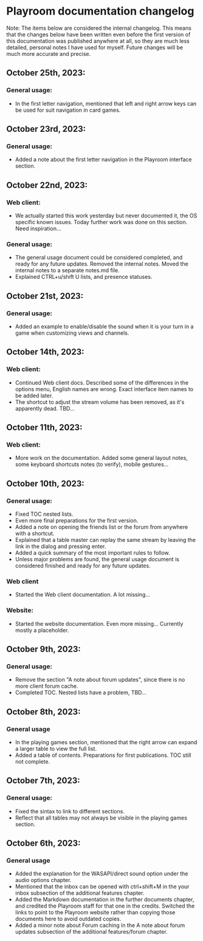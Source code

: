# Playroom documentation changelog
Note: The items below are considered the internal changelog. This means that the changes below have been written even before the first version of this documentation was published anywhere at all, so they are much less detailed, personal notes I have used for myself. Future changes will be much more accurate and precise.

## October 25th, 2023:
### General usage:
- In the first letter navigation, mentioned that left and right arrow keys can be used for suit navigation in card games.

## October 23rd, 2023:
### General usage:
- Added a note about the first letter navigation in the Playroom interface section.

## October 22nd, 2023:
### Web client:
- We actually started this work yesterday but never documented it, the OS specific known issues. Today further work was done on this section. Need inspiration...

### General usage:
- The general usage document could be considered completed, and ready for any future updates. Removed the internal notes. Moved the internal notes to a separate notes.md file.
- Explained CTRL+u/shift U lists, and presence statuses.

## October 21st, 2023:
### General usage:
- Added an example to enable/disable the sound when it is your turn in a game when customizing views and channels.

## October 14th, 2023:
### Web client:
- Continued Web client docs. Described some of the differences in the options menu, English names are wrong. Exact interface item names to be added later.
- The shortcut to adjust the stream volume has been removed, as it's apparently dead. TBD...

## October 11th, 2023:
### Web client:
- More work on the documentation. Added some general layout notes, some keyboard shortcuts notes (to verify), mobile gestures...

## October 10th, 2023:
### General usage:
- Fixed TOC nested lists.
- Even more final preparations for the first version.
- Added a note on opening the friends list or the forum from anywhere with a shortcut.
- Explained that a table master can replay the same stream by leaving the link in the dialog and pressing enter.
- Added a quick summary of the most important rules to  follow.
- Unless major problems are found, the general usage document is considered finished and ready for any future updates.

### Web client
- Started the Web client documentation. A lot missing...

### Website:
- Started the website documentation. Even more missing... Currently mostly a placeholder.

## October 9th, 2023:
### General usage:
- Remove the  section "A note about forum updates", since there is no more client forum cache.
- Completed TOC. Nested lists have a problem, TBD...

## October 8th, 2023:
### General usage
- In the playing games section, mentioned that the right arrow can expand a larger table to view the full list.
- Added a table of contents. Preparations for first publications. TOC still not complete.

## October 7th, 2023:
### General usage:
- Fixed the sintax to link to different sections.
- Reflect that all tables may not always be visible in the playing games section.

## October 6th, 2023:
### General usage
- Added the explanation for the WASAPI/direct sound option under the audio options chapter.
- Mentioned that the inbox can be opened with ctrl+shift+M in the your inbox subsection of the additional features chapter.
- Added the Markdown documentation in the further documents chapter, and credited the Playroom staff for that one in the credits. Switched the links to point to the Playroom website rather than copying those documents here to avoid outdated copies.
- Added a minor note about Forum caching in the A note about forum updates subsection of the additional features/forum chapter.